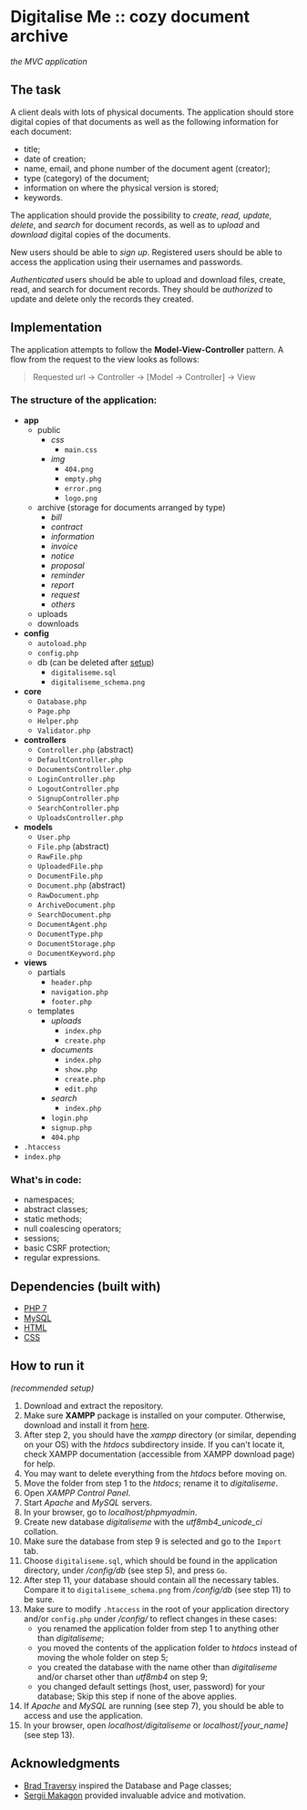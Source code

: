 # Digitalise Me :: cozy document archive
*the MVC application*

## The task

A client deals with lots of physical documents. The application should store
digital copies of that documents as well as the following information for
each document:

- title;
- date of creation;
- name, email, and phone number of the document agent (creator);
- type (category) of the document;
- information on where the physical version is stored;
- keywords.

The application should provide the possibility to *create, read, update,
delete*, and *search* for document records, as well as to *upload* and *download*
digital copies of the documents.

New users should be able to *sign up*. Registered users should be able to
access the application using their usernames and passwords.

*Authenticated* users should be able to upload and download files, create, read,
and search for document records. They should be *authorized* to update and
delete only the records they created.

## Implementation

The application attempts to follow the **Model-View-Controller** pattern.
A flow from the request to the view looks as follows:

> Requested url -> Controller -> [Model -> Controller] -> View

### The structure of the application:

- **app**
    - public
        - *css*
            - `main.css`
        - *img*
            - `404.png`
            - `empty.phg`
            - `error.png`
            - `logo.png`
    - archive (storage for documents arranged by type)
        - *bill*
        - *contract*
        - *information*
        - *invoice*
        - *notice*
        - *proposal*
        - *reminder*
        - *report*
        - *request*
        - *others*
    - uploads
    - downloads
- **config**
    - `autoload.php`
    - `config.php`
    - db (can be deleted after [setup](#how-to-run-it))
        - `digitaliseme.sql`
        - `digitaliseme_schema.png`
- **core**
    - `Database.php`
    - `Page.php`
    - `Helper.php`
    - `Validator.php`
- **controllers**
    - `Controller.php` (abstract)
    - `DefaultController.php`
    - `DocumentsController.php`
    - `LoginController.php`
    - `LogoutController.php`
    - `SignupController.php`
    - `SearchController.php`
    - `UploadsController.php`
- **models**
    - `User.php`
    - `File.php` (abstract)
    - `RawFile.php`
    - `UploadedFile.php`
    - `DocumentFile.php`
    - `Document.php` (abstract)
    - `RawDocument.php`
    - `ArchiveDocument.php`
    - `SearchDocument.php`
    - `DocumentAgent.php`
    - `DocumentType.php`
    - `DocumentStorage.php`
    - `DocumentKeyword.php`
- **views**
    - partials
        - `header.php`
        - `navigation.php`
        - `footer.php`
    - templates
        - *uploads*
            - `index.php`
            - `create.php`
        - *documents*
            - `index.php`
            - `show.php`
            - `create.php`
            - `edit.php`
        - *search*
            - `index.php`
        - `login.php`
        - `signup.php`
        - `404.php`
- `.htaccess`
- `index.php`

### What's in code:

- namespaces;
- abstract classes;
- static methods;
- null coalescing operators;
- sessions;
- basic CSRF protection;
- regular expressions.

## Dependencies (built with)

- [PHP 7](https://www.php.net/)
- [MySQL](https://www.mysql.com/)
- [HTML](https://www.w3.org/html/)
- [CSS](https://www.w3.org/Style/CSS/)

## How to run it
*(recommended setup)*

 1. Download and extract the repository.
 2. Make sure **XAMPP** package is installed on your computer. Otherwise,
    download and install it from [here](https://www.apachefriends.org/download.html).
 3. After step 2, you should have the *xampp* directory (or similar, depending
    on your OS) with the *htdocs* subdirectory inside. If you can't locate it,
    check XAMPP documentation (accessible from XAMPP download page) for help.
 4. You may want to delete everything from the *htdocs* before moving on.
 5. Move the folder from step 1 to the *htdocs*; rename it to *digitaliseme*.
 6. Open *XAMPP Control Panel*.
 7. Start *Apache* and *MySQL* servers.
 8. In your browser, go to *localhost/phpmyadmin*.
 9. Create new database *digitaliseme* with the *utf8mb4_unicode_ci* collation.
10. Make sure the database from step 9 is selected and go to the `Import` tab.
11. Choose `digitaliseme.sql`, which should be found in the application directory,
    under */config/db* (see step 5), and press `Go`.
12. After step 11, your database should contain all the necessary tables.
    Compare it to `digitaliseme_schema.png` from */config/db* (see step 11)
    to be sure.
13. Make sure to modify `.htaccess` in the root of your application directory
    and/or `config.php` under */config/* to reflect changes in these cases:
    - you renamed the application folder from step 1 to anything other than
      *digitaliseme*;
    - you moved the contents of the application folder to *htdocs* instead
      of moving the whole folder on step 5;
    - you created the database with the name other than *digitaliseme* and/or
      charset other than *utf8mb4* on step 9;
    - you changed default settings (host, user, password) for your database;
    Skip this step if none of the above applies.
14. If *Apache* and *MySQL* are running (see step 7), you should be able to
    access and use the application.
15. In your browser, open *localhost/digitaliseme* or *localhost/[your_name]*
    (see step 13).

## Acknowledgments

- [Brad Traversy](https://github.com/bradtraversy) inspired the Database and Page classes;
- [Sergii Makagon](https://github.com/smakagon) provided invaluable advice and motivation.
